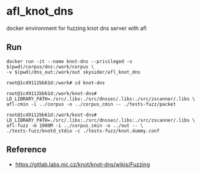 # afl_knot_dns
docker environment for fuzzing knot dns server with afl

## Run
```
docker run -it --name knot-dns --privileged -v $(pwd)/corpus/dns:/work/corpus \
-v $(pwd)/dns_out:/work/out skysider/afl_knot_dns

root@1c49112bb61d:/work# cd knot-dns

root@1c49112bb61d:/work/knot-dns# LD_LIBRARY_PATH=./src/.libs:./src/dnssec/.libs:./src/zscanner/.libs \
afl-cmin -i ../corpus -o ../corpus_cmin -- ./tests-fuzz/packet

root@1c49112bb61d:/work/knot-dns# LD_LIBRARY_PATH=./src/.libs:./src/dnssec/.libs:./src/zscanner/.libs \
afl-fuzz -m 1000M -i ../corpus_cmin -o ../out -- \
./tests-fuzz/knotd_stdio -c ./tests-fuzz/knot.dummy.conf
```

## Reference
- https://gitlab.labs.nic.cz/knot/knot-dns/wikis/Fuzzing